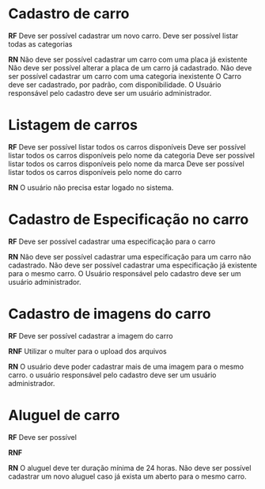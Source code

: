 # Cadastro de carro

**RF**
Deve ser possível cadastrar um novo carro.
Deve ser possível listar todas as categorias

**RN**
Não deve ser possível cadastrar um carro com uma placa já existente
Não deve ser possível alterar a placa de um carro já cadastrado.
Não deve ser possível cadastrar um carro com uma categoria inexistente
O Carro deve ser cadastrado, por padrão, com disponibilidade.
O Usuário responsável pelo cadastro deve ser um usuário administrador.

# Listagem de carros

**RF**
Deve ser possível listar todos os carros disponíveis
Deve ser possível listar todos os carros disponíveis pelo nome da categoria
Deve ser possível listar todos os carros disponíveis pelo nome da marca
Deve ser possível listar todos os carros disponíveis pelo nome do carro



**RN**
O usuário não precisa estar logado no sistema.

# Cadastro de Especificação no carro

**RF**
Deve ser possível cadastrar uma especificação para o carro


**RN**
Não deve ser possível cadastrar uma especificação para um carro não cadastrado.
Não deve ser possível cadastrar uma especificação já existente para o mesmo carro.
O Usuário responsável pelo cadastro deve ser um usuário administrador.


# Cadastro de imagens do carro

**RF**
Deve ser possível cadastrar a imagem do carro

**RNF** 
Utilizar o multer para o upload dos arquivos

**RN**
O usuário deve poder cadastrar mais de uma imagem para o mesmo carro.
o usuário responsável pelo cadastro deve ser um usuário administrador.

# Aluguel de carro

**RF**
Deve ser possível 

**RNF**

**RN**
O aluguel deve ter duração mínima de 24 horas.
Não deve ser possível cadastrar um novo aluguel caso já exista um aberto para o mesmo carro.

